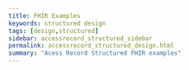 ```yaml
---
title: FHIR Examples
keywords: structured design
tags: [design,structured]
sidebar: accessrecord_structured_sidebar
permalink: accessrecord_structured_design.html
summary: "Acess Record Structured FHIR examples"
---
```

